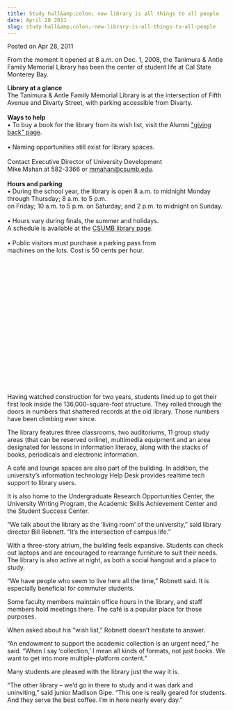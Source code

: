 ```yaml
---
title: Study hall&amp;colon; new library is all things to all people
date: April 28 2011
slug: study-hall&amp;colon;-new-library-is-all-things-to-all-people
---
```


 
<span class="date">Posted on Apr 28, 2011 </span>

<p>From the moment it opened at 8 a.m. on Dec. 1, 2008, the
Tanimura &amp; Antle Family Memorial Library has been the center of
student life at Cal State Monterey Bay.</p>
<p class="pullquote"><strong>Library at a glance</strong><br>
The Tanimura &amp; Antle Family Memorial Library is at the
intersection of Fifth Avenue and Divarty Street, with parking
accessible from Divarty.<br>
<br>
<strong>Ways to help</strong><br>
&#x2022; To buy a book for the library from its wish list, visit the
Alumni <a href="https://csumbalumni.org/giving-back" rel="nofollow">&quot;giving back&quot; page</a>.<br>
<br>
&#x2022; Naming opportunities still exist for library spaces.<br>
<br>
Contact Executive Director of University Development<br>
Mike Mahan at 582-3366 or <a href="mailto:mmahan@csumb.edu">mmahan@csumb.edu</a>.<br>
<br>
<strong>Hours and parking</strong><br>
&#x2022; During the school year, the library is open 8 a.m. to midnight
Monday through Thursday; 8 a.m. to 5 p.m.<br>
on Friday; 10 a.m. to 5 p.m. on Saturday; and 2 p.m. to midnight on
Sunday.<br>
<br>
&#x2022; Hours vary during finals, the summer and holidays.<br>
A schedule is available at the <a href="https://csumb.edu/library" rel="nofollow">CSUMB library page</a>.<br>
<br>
&#x2022; Public visitors must purchase a parking pass from<br>
machines on the lots. Cost is 50 cents per hour.</br></br></br></br></br></br></br></br></br></br></br></br></br></br></br></br></br></br></br></p>
<p>Having watched construction for two years, students lined up to
get their first look inside the 136,000-square-foot structure. They
rolled through the doors in numbers that shattered records at the
old library. Those numbers have been climbing ever since.</p>
<p>The library features three classrooms, two auditoriums, 11 group
study areas (that can be reserved online), multimedia equipment and
an area designated for lessons in information literacy, along with
the stacks of books, periodicals and electronic information.</p>
<p>A caf&#xE9; and lounge spaces are also part of the building. In
addition, the university&#x2019;s information technology Help Desk
provides realtime tech support to library users.</p>
<p>It is also home to the Undergraduate Research Opportunities
Center, the University Writing Program, the Academic Skills
Achievement Center and the Student Success Center.</p>
<p>&#x201C;We talk about the library as the &#x2018;living room&#x2019; of the
university,&#x201D; said library director Bill Robnett. &#x201C;It&#x2019;s the
intersection of campus life.&#x201D;</p>
<p>With a three-story atrium, the building feels expansive.
Students can check out laptops and are encouraged to rearrange
furniture to suit their needs. The library is also active at night,
as both a social hangout and a place to study.</p>
<p>&#x201C;We have people who seem to live here all the time,&#x201D; Robnett
said. It is especially beneficial for commuter students.</p>
<p>Some faculty members maintain office hours in the library, and
staff members hold meetings there. The caf&#xE9; is a popular place for
those purposes.</p>
<p>When asked about his &#x201C;wish list,&#x201D; Robnett doesn&#x2019;t hesitate to
answer.</p>
<p>&#x201C;An endowment to support the academic collection is an urgent
need,&#x201D; he said. &#x201C;When I say &#x2018;collection,&#x2019; I mean all kinds of
formats, not just books. We want to get into more multiple-platform
content.&#x201D;</p>
<p>Many students are pleased with the library just the way it
is.</p>
<p>&#x201C;The other library &#x2013; we&#x2019;d go in there to study and it was dark
and uninviting,&#x201D; said junior Madison Gipe. &#x201C;This one is really
geared for students. And they serve the best coffee. I&#x2019;m in here
nearly every day.&#x201D;</p>
 
